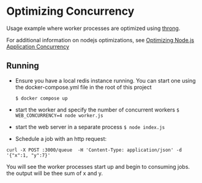 # Optimizing Concurrency

Usage example where worker processes are optimized using [throng](https://github.com/hunterloftis/throng).

For additional information on nodejs optimizations, see [Optimizing Node.js Application Concurrency](https://devcenter.heroku.com/articles/node-concurrency)

## Running

- Ensure you have a local redis instance running. You can start one using the
docker-compose.yml file in the root of this project

  `$ docker compose up`

- start the worker and specify the number of concurrent workers
  `$ WEB_CONCURRENCY=4 node worker.js`

- start the web server in a separate process
  `$ node index.js`

- Schedule a job with an http request:

 `curl -X POST :3000/queue  -H 'Content-Type: application/json' -d '{"x":1, "y":7}'`

You will see the worker processes start up and begin to consuming jobs.
the output will be thee sum of x and y.
